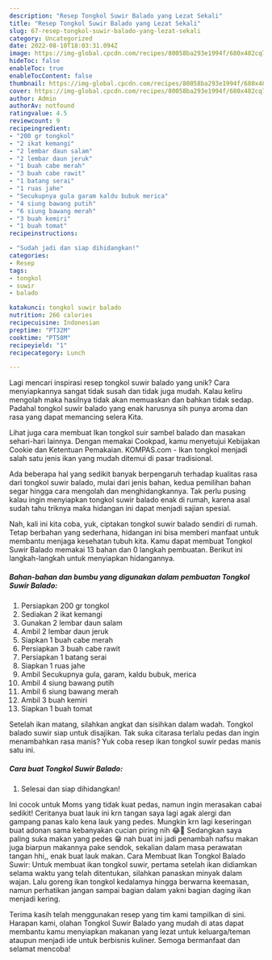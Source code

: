 ```yaml
---
description: "Resep Tongkol Suwir Balado yang Lezat Sekali"
title: "Resep Tongkol Suwir Balado yang Lezat Sekali"
slug: 67-resep-tongkol-suwir-balado-yang-lezat-sekali
category: Uncategorized
date: 2022-08-10T18:03:31.094Z
image: https://img-global.cpcdn.com/recipes/80058ba293e1994f/680x482cq70/tongkol-suwir-balado-foto-resep-utama.jpg
hideToc: false
enableToc: true
enableTocContent: false
thumbnail: https://img-global.cpcdn.com/recipes/80058ba293e1994f/680x482cq70/tongkol-suwir-balado-foto-resep-utama.jpg
cover: https://img-global.cpcdn.com/recipes/80058ba293e1994f/680x482cq70/tongkol-suwir-balado-foto-resep-utama.jpg
author: Admin
authorAv: notfound
ratingvalue: 4.5
reviewcount: 9
recipeingredient:
- "200 gr tongkol"
- "2 ikat kemangi"
- "2 lembar daun salam"
- "2 lembar daun jeruk"
- "1 buah cabe merah"
- "3 buah cabe rawit"
- "1 batang serai"
- "1 ruas jahe"
- "Secukupnya gula garam kaldu bubuk merica"
- "4 siung bawang putih"
- "6 siung bawang merah"
- "3 buah kemiri"
- "1 buah tomat"
recipeinstructions:

- "Sudah jadi dan siap dihidangkan!"
categories:
- Resep
tags:
- tongkol
- suwir
- balado

katakunci: tongkol suwir balado 
nutrition: 266 calories
recipecuisine: Indonesian
preptime: "PT32M"
cooktime: "PT58M"
recipeyield: "1"
recipecategory: Lunch

---
```





Lagi mencari inspirasi resep tongkol suwir balado yang unik? Cara menyiapkannya sangat tidak susah dan tidak juga mudah. Kalau keliru mengolah maka hasilnya tidak akan memuaskan dan bahkan tidak sedap. Padahal tongkol suwir balado yang enak harusnya sih punya aroma dan rasa yang dapat memancing selera Kita.





Lihat juga cara membuat Ikan tongkol suir sambel balado dan masakan sehari-hari lainnya. Dengan memakai Cookpad, kamu menyetujui Kebijakan Cookie dan Ketentuan Pemakaian. KOMPAS.com - Ikan tongkol menjadi salah satu jenis ikan yang mudah ditemui di pasar tradisional.

Ada beberapa hal yang sedikit banyak berpengaruh terhadap kualitas rasa dari tongkol suwir balado, mulai dari jenis bahan, kedua pemilihan bahan segar hingga cara mengolah dan menghidangkannya. Tak perlu pusing kalau ingin menyiapkan tongkol suwir balado enak di rumah, karena asal sudah tahu triknya maka hidangan ini dapat menjadi sajian spesial.






Nah, kali ini kita coba, yuk, ciptakan tongkol suwir balado sendiri di rumah. Tetap berbahan yang sederhana, hidangan ini bisa memberi manfaat untuk membantu menjaga kesehatan tubuh kita. Kamu dapat membuat Tongkol Suwir Balado memakai 13 bahan dan 0 langkah pembuatan. Berikut ini langkah-langkah untuk menyiapkan hidangannya.

<!--inarticleads1-->

##### Bahan-bahan dan bumbu yang digunakan dalam pembuatan Tongkol Suwir Balado:

1. Persiapkan 200 gr tongkol
1. Sediakan 2 ikat kemangi
1. Gunakan 2 lembar daun salam
1. Ambil 2 lembar daun jeruk
1. Siapkan 1 buah cabe merah
1. Persiapkan 3 buah cabe rawit
1. Persiapkan 1 batang serai
1. Siapkan 1 ruas jahe
1. Ambil Secukupnya gula, garam, kaldu bubuk, merica
1. Ambil 4 siung bawang putih
1. Ambil 6 siung bawang merah
1. Ambil 3 buah kemiri
1. Siapkan 1 buah tomat


Setelah ikan matang, silahkan angkat dan sisihkan dalam wadah. Tongkol balado suwir siap untuk disajikan. Tak suka citarasa terlalu pedas dan ingin menambahkan rasa manis? Yuk coba resep ikan tongkol suwir pedas manis satu ini. 

<!--inarticleads2-->

##### Cara buat Tongkol Suwir Balado:


1. Selesai dan siap dihidangkan!

Ini cocok untuk Moms yang tidak kuat pedas, namun ingin merasakan cabai sedikit! Ceritanya buat lauk ini krn tangan saya lagi agak alergi dan gampang panas kalo kena lauk yang pedes. Mungkin krn lagi keseringan buat adonan sama kebanyakan cucian piring nih 😂🤭 Sedangkan saya paling suka makan yang pedes 😁 nah buat ini jadi penambah nafsu makan juga biarpun makannya pake sendok, sekalian dalam masa perawatan tangan hhi,, enak buat lauk makan. Cara Membuat Ikan Tongkol Balado Suwir: Untuk membuat ikan tongkol suwir, pertama setelah ikan didiamkan selama waktu yang telah ditentukan, silahkan panaskan minyak dalam wajan. Lalu goreng ikan tongkol kedalamya hingga berwarna keemasan, namun perhatikan jangan sampai bagian dalam yakni bagian daging ikan menjadi kering. 

Terima kasih telah menggunakan resep yang tim kami tampilkan di sini. Harapan kami, olahan Tongkol Suwir Balado yang mudah di atas dapat membantu kamu menyiapkan makanan yang lezat untuk keluarga/teman ataupun menjadi ide untuk berbisnis kuliner. Semoga bermanfaat dan selamat mencoba!
